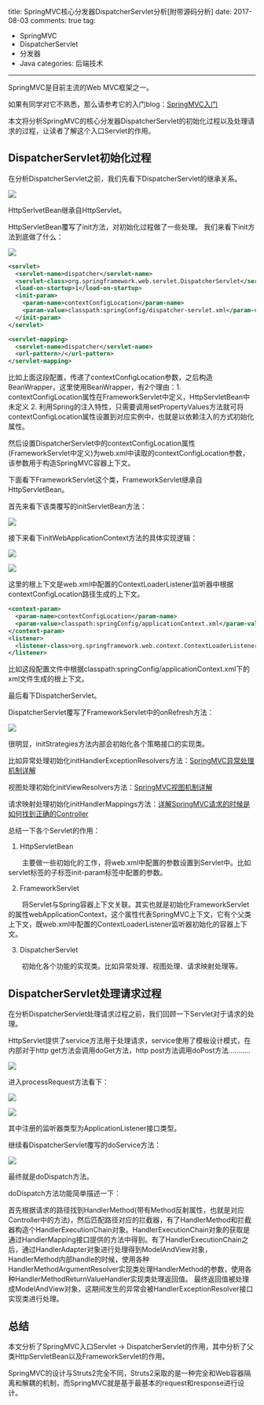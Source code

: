 title: SpringMVC核心分发器DispatcherServlet分析[附带源码分析]
date: 2017-08-03
comments: true
tag:
 - SpringMVC
 - DispatcherServlet
 - 分发器
 - Java
categories: 后端技术

----------
SpringMVC是目前主流的Web MVC框架之一。 

如果有同学对它不熟悉，那么请参考它的入门blog：[SpringMVC入门](https://blog.lyu3.com/springmvc%E5%85%A5%E9%97%A8/)

本文将分析SpringMVC的核心分发器DispatcherServlet的初始化过程以及处理请求的过程，让读者了解这个入口Servlet的作用。

## DispatcherServlet初始化过程

在分析DispatcherServlet之前，我们先看下DispatcherServlet的继承关系。

![](http://images.cnitblog.com/i/411512/201406/211846196141548.png)

HttpSerlvetBean继承自HttpServlet。

HttpServletBean覆写了init方法，对初始化过程做了一些处理。 我们来看下init方法到底做了什么：

![](http://images.cnitblog.com/i/411512/201406/212114575368722.png)

```xml
<servlet>
  <servlet-name>dispatcher</servlet-name>  
  <servlet-class>org.springframework.web.servlet.DispatcherServlet</servlet-class>  
  <load-on-startup>1</load-on-startup>  
  <init-param>
    <param-name>contextConfigLocation</param-name>  
    <param-value>classpath:springConfig/dispatcher-servlet.xml</param-value>  
  </init-param>
</servlet>

<servlet-mapping>
  <servlet-name>dispatcher</servlet-name>  
  <url-pattern>/</url-pattern>  
</servlet-mapping>
```

比如上面这段配置，传递了contextConfigLocation参数，之后构造BeanWrapper，这里使用BeanWrapper，有2个理由：1. contextConfigLocation属性在FrameworkServlet中定义，HttpServletBean中未定义       2. 利用Spring的注入特性，只需要调用setPropertyValues方法就可将contextConfigLocation属性设置到对应实例中，也就是以依赖注入的方式初始化属性。

然后设置DispatcherServlet中的contextConfigLocation属性(FrameworkServlet中定义)为web.xml中读取的contextConfigLocation参数，该参数用于构造SpringMVC容器上下文。

下面看下FrameworkServlet这个类，FrameworkServlet继承自HttpServletBean。

首先来看下该类覆写的initServletBean方法：

![](http://images.cnitblog.com/i/411512/201406/212209383794807.png)

接下来看下initWebApplicationContext方法的具体实现逻辑：

![](http://images.cnitblog.com/i/411512/201406/212326081612077.png)

![](http://images.cnitblog.com/i/411512/201406/212327354423842.png)

这里的根上下文是web.xml中配置的ContextLoaderListener监听器中根据contextConfigLocation路径生成的上下文。

```xml
<context-param>
  <param-name>contextConfigLocation</param-name>  
  <param-value>classpath:springConfig/applicationContext.xml</param-value>  
</context-param>
<listener>
  <listener-class>org.springframework.web.context.ContextLoaderListener</listener-class>  
</listener>
```
比如这段配置文件中根据classpath:springConfig/applicationContext.xml下的xml文件生成的根上下文。

最后看下DispatcherServlet。

DispatcherServlet覆写了FrameworkServlet中的onRefresh方法：

![](http://images.cnitblog.com/i/411512/201406/212342177865269.png)

很明显，initStrategies方法内部会初始化各个策略接口的实现类。

比如异常处理初始化initHandlerExceptionResolvers方法：[SpringMVC异常处理机制详解](https://blog.lyu3.com/SpringMVC%E5%BC%82%E5%B8%B8%E5%A4%84%E7%90%86%E6%9C%BA%E5%88%B6%E8%AF%A6%E8%A7%A3/)

视图处理初始化initViewResolvers方法：[SpringMVC视图机制详解](https://blog.lyu3.com/SpringMVC%E8%A7%86%E5%9B%BE%E6%9C%BA%E5%88%B6%E8%AF%A6%E8%A7%A3/)

请求映射处理初始化initHandlerMappings方法：[详解SpringMVC请求的时候是如何找到正确的Controller](https://blog.lyu3.com/%E8%AF%A6%E8%A7%A3SpringMVC%E8%AF%B7%E6%B1%82%E7%9A%84%E6%97%B6%E5%80%99%E6%98%AF%E5%A6%82%E4%BD%95%E6%89%BE%E5%88%B0%E6%AD%A3%E7%A1%AE%E7%9A%84Controller/)

总结一下各个Servlet的作用：

1. HttpServletBean

　　主要做一些初始化的工作，将web.xml中配置的参数设置到Servlet中。比如servlet标签的子标签init-param标签中配置的参数。

2. FrameworkServlet

　　将Servlet与Spring容器上下文关联。其实也就是初始化FrameworkServlet的属性webApplicationContext，这个属性代表SpringMVC上下文，它有个父类上下文，既web.xml中配置的ContextLoaderListener监听器初始化的容器上下文。

3. DispatcherServlet 

　　初始化各个功能的实现类。比如异常处理、视图处理、请求映射处理等。

## DispatcherServlet处理请求过程

在分析DispatcherServlet处理请求过程之前，我们回顾一下Servlet对于请求的处理。

HttpServlet提供了service方法用于处理请求，service使用了模板设计模式，在内部对于http get方法会调用doGet方法，http post方法调用doPost方法...........

![](http://images.cnitblog.com/i/411512/201406/221139094426172.png)

进入processRequest方法看下：

![](http://images.cnitblog.com/i/411512/201406/221640205674770.png)

![](http://images.cnitblog.com/i/411512/201406/221640426453815.png)

其中注册的监听器类型为ApplicationListener接口类型。

继续看DispatcherServlet覆写的doService方法：

![](http://images.cnitblog.com/i/411512/201406/221743175988307.png)

最终就是doDispatch方法。

doDispatch方法功能简单描述一下：

首先根据请求的路径找到HandlerMethod(带有Method反射属性，也就是对应Controller中的方法)，然后匹配路径对应的拦截器，有了HandlerMethod和拦截器构造个HandlerExecutionChain对象。HandlerExecutionChain对象的获取是通过HandlerMapping接口提供的方法中得到。有了HandlerExecutionChain之后，通过HandlerAdapter对象进行处理得到ModelAndView对象，HandlerMethod内部handle的时候，使用各种HandlerMethodArgumentResolver实现类处理HandlerMethod的参数，使用各种HandlerMethodReturnValueHandler实现类处理返回值。 最终返回值被处理成ModelAndView对象，这期间发生的异常会被HandlerExceptionResolver接口实现类进行处理。

## 总结

本文分析了SpringMVC入口Servlet -> DispatcherServlet的作用，其中分析了父类HttpServletBean以及FrameworkServlet的作用。

SpringMVC的设计与Struts2完全不同，Struts2采取的是一种完全和Web容器隔离和解耦的机制，而SpringMVC就是基于最基本的request和response进行设计。